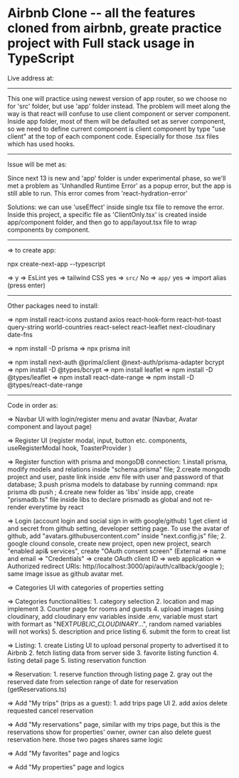 # Airbnb Clone -- all the features cloned from airbnb, greate practice project with Full stack usage in TypeScript

Live address at:

---

This one will practice using newest version of app router, so we choose no for 'src' folder, but use 'app' folder instead. The problem will meet along the way is that react will confuse to use client component or server component. Inside app folder, most of them will be defaulted set as server component, so we need to define current component is client component by type "use client" at the top of each component code. Especially for those .tsx files which has used hooks.

---

Issue will be met as:

Since next 13 is new and 'app' folder is under experimental phase, so we'll met a problem as 'Unhandled Runtime Error' as a popup error, but the app is still able to run. This error comes from 'react-hydration-error'

Solutions: we can use 'useEffect' inside single tsx file to remove the error. Inside this project, a specific file as 'ClientOnly.tsx' is created inside app/component folder, and then go to app/layout.tsx file to wrap components by <ClientOnly> component.

---

=> to create app:

npx create-next-app --typescript

=> y => EsLint yes => tailwind CSS yes => `src/` No => `app/` yes => import alias (press enter)

---

Other packages need to install:

=> npm install react-icons zustand axios react-hook-form react-hot-toast query-string world-countries react-select react-leaflet next-cloudinary date-fns

=> npm install -D prisma => npx prisma init

=> npm install next-auth @prima/client @next-auth/prisma-adapter bcrypt => npm install -D @types/bcrypt => npm install leaflet => npm install -D @types/leaflet => npm install react-date-range => npm install -D @types/react-date-range

---

Code in order as:

=> Navbar UI with login/register menu and avatar (Navbar, Avatar component and layout page)

=> Register UI (register modal, input, button etc. components, useRegisterModal hook, ToasterProvider )

=> Register function with prisma and mongoDB connection: 1.install prisma, modify models and relations inside "schema.prisma" file; 2.create mongodb project and user, paste link inside .env file with user and password of that database; 3.push prisma models to database by running command: npx prisma db push ; 4.create new folder as 'libs' inside app, create "prismadb.ts" file inside libs to declare prismadb as global and not re-render everytime by react

=> Login (account login and social sign in with google/github) 1.get client id and secret from github setting, developer setting page. To use the avatar of github, add "avatars.githubusercontent.com" inside "next.config.js" file; 2. google clound console, create new project, open new project, search "enabled api& services", create "OAuth consent screen" (External => name and email => "Credentials" => create OAuth client ID => web application => Authorized redirect URls: http//localhost:3000/api/auth/callback/google ); same image issue as github avatar met.

=> Categories UI with categories of properties setting

=> Categories functionalities: 1. category selection 2. location and map implement 3. Counter page for rooms and guests 4. upload images (using cloudinary, add cloudinary env variables inside .env, variable must start with formart as "NEXT*PUBLIC_CLOUDINARY*...", random named variables will not works) 5. description and price listing 6. submit the form to creat list

=> Listing: 1. create Listing UI to upload personal property to advertised it to Airbnb 2. fetch listing data from server side 3. favorite listing function 4. listing detail page 5. listing reservation function

=> Reservation: 1. reserve function through listing page 2. gray out the reserved date from selection range of date for reservation (getReservations.ts)

=> Add "My trips" (trips as a guest): 1. add trips page UI 2. add axios delete requested cancel reservation

=> Add "My reservations" page, similar with my trips page, but this is the reservations show for properties' owner, owner can also delete guest reservation here. those two pages shares same logic

=> Add "My favorites" page and logics

=> Add "My properties" page and logics
